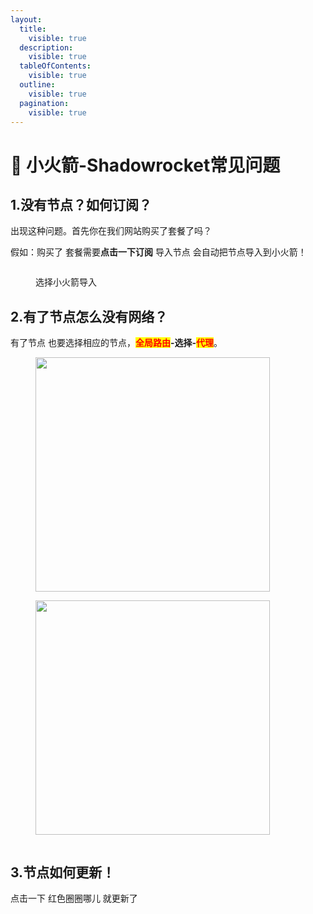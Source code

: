 ```yaml
---
layout:
  title:
    visible: true
  description:
    visible: true
  tableOfContents:
    visible: true
  outline:
    visible: true
  pagination:
    visible: true
---
```


# 🚀 小火箭-Shadowrocket常见问题

## **1.没有节点？如何订阅？**

出现这种问题。首先你在我们网站购买了套餐了吗？

假如：购买了 套餐需要**点击一下订阅** 导入节点 会自动把节点导入到小火箭！

<figure><img src="https://storage.crisp.chat/users/upload/session/25d5e40cae98cc00/1_x68h4k.jpg" alt=""><figcaption><p>选择小火箭导入</p></figcaption></figure>

## 2.有了节点怎么没有网络？

有了节点 也要选择相应的节点，<mark style="color:red;">**全局路由**</mark>**-选择-**<mark style="color:red;">**代理**</mark>。

<figure><img src="https://huohuo1.com/jc/doc/xios/2.2.png" alt="" width="375"><figcaption></figcaption></figure>

<figure><img src="https://huohuo1.com/jc/doc/xios/1.png" alt="" width="375"><figcaption></figcaption></figure>

<figure><img src="https://huohuo1.com/jc/doc/xios/2.1.png" alt=""><figcaption></figcaption></figure>



## 3.节点如何更新！

点击一下 红色圈圈哪儿 就更新了

<figure><img src="https://huohuo1.com/jc/doc/xios/gx.png" alt=""><figcaption></figcaption></figure>

